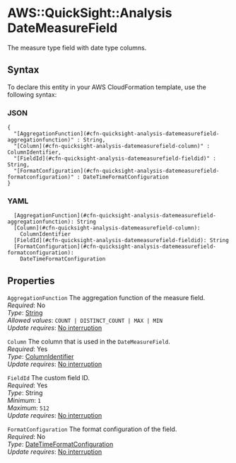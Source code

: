 # AWS::QuickSight::Analysis DateMeasureField<a name="aws-properties-quicksight-analysis-datemeasurefield"></a>

The measure type field with date type columns\.

## Syntax<a name="aws-properties-quicksight-analysis-datemeasurefield-syntax"></a>

To declare this entity in your AWS CloudFormation template, use the following syntax:

### JSON<a name="aws-properties-quicksight-analysis-datemeasurefield-syntax.json"></a>

```
{
  "[AggregationFunction](#cfn-quicksight-analysis-datemeasurefield-aggregationfunction)" : String,
  "[Column](#cfn-quicksight-analysis-datemeasurefield-column)" : ColumnIdentifier,
  "[FieldId](#cfn-quicksight-analysis-datemeasurefield-fieldid)" : String,
  "[FormatConfiguration](#cfn-quicksight-analysis-datemeasurefield-formatconfiguration)" : DateTimeFormatConfiguration
}
```

### YAML<a name="aws-properties-quicksight-analysis-datemeasurefield-syntax.yaml"></a>

```
  [AggregationFunction](#cfn-quicksight-analysis-datemeasurefield-aggregationfunction): String
  [Column](#cfn-quicksight-analysis-datemeasurefield-column):
    ColumnIdentifier
  [FieldId](#cfn-quicksight-analysis-datemeasurefield-fieldid): String
  [FormatConfiguration](#cfn-quicksight-analysis-datemeasurefield-formatconfiguration):
    DateTimeFormatConfiguration
```

## Properties<a name="aws-properties-quicksight-analysis-datemeasurefield-properties"></a>

`AggregationFunction` <a name="cfn-quicksight-analysis-datemeasurefield-aggregationfunction"></a>
The aggregation function of the measure field\.  
_Required_: No  
_Type_: [String](aws-properties-quicksight-analysis-aggregationfunction.md)  
_Allowed values_: `COUNT | DISTINCT_COUNT | MAX | MIN`  
_Update requires_: [No interruption](https://docs.aws.amazon.com/AWSCloudFormation/latest/UserGuide/using-cfn-updating-stacks-update-behaviors.html#update-no-interrupt)

`Column` <a name="cfn-quicksight-analysis-datemeasurefield-column"></a>
The column that is used in the `DateMeasureField`\.  
_Required_: Yes  
_Type_: [ColumnIdentifier](aws-properties-quicksight-analysis-columnidentifier.md)  
_Update requires_: [No interruption](https://docs.aws.amazon.com/AWSCloudFormation/latest/UserGuide/using-cfn-updating-stacks-update-behaviors.html#update-no-interrupt)

`FieldId` <a name="cfn-quicksight-analysis-datemeasurefield-fieldid"></a>
The custom field ID\.  
_Required_: Yes  
_Type_: String  
_Minimum_: `1`  
_Maximum_: `512`  
_Update requires_: [No interruption](https://docs.aws.amazon.com/AWSCloudFormation/latest/UserGuide/using-cfn-updating-stacks-update-behaviors.html#update-no-interrupt)

`FormatConfiguration` <a name="cfn-quicksight-analysis-datemeasurefield-formatconfiguration"></a>
The format configuration of the field\.  
_Required_: No  
_Type_: [DateTimeFormatConfiguration](aws-properties-quicksight-analysis-datetimeformatconfiguration.md)  
_Update requires_: [No interruption](https://docs.aws.amazon.com/AWSCloudFormation/latest/UserGuide/using-cfn-updating-stacks-update-behaviors.html#update-no-interrupt)

